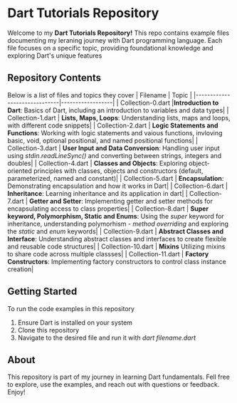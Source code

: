 # Dart Tutorials Repository
Welcome to my **Dart Tutorials Repository!** This repo contains example files documenting my leraning journey with Dart programming language. Each file focuses on a specific topic, providing foundational knowledge and exploring Dart's unique features

## Repository Contents
Below is a list of files and topics they cover
|        Filename              |      Topic      |
|------------------------------|------------------|
|    Collection-0.dart         |**Introduction to Dart**: Basics of Dart, including an introduction to variables and data types|
|    Collection-1.dart         | **Lists, Maps, Loops**: Understanding lists, maps and loops, with different code snippets|
|    Collection-2.dart         | **Logic Statements and Functions**: Working with logic statements and vaious functions, invloving basic, void, optional positional, and named positional functions|
|    Collection-3.dart         | **User Input and Data Conversion**: Handling user input using *stdin.readLineSync()* and converting between strings, integers and doubles|
|    Collection-4.dart         | **Classes and Objects**: Exploring object-oriented principles with classes, objects and constructors (default, parameterized, named  and constant)|
|    Collection-5.dart         | **Encapsulation**: Demonstrating encapsulation and how it works in Dart|
|    Collection-6.dart         | **Inheritance**: Learning inheritance and its application in dart|
|    Collection-7.dart         | **Getter and Setter**: Implementing getter and setter methods for encapsulating access to class properties|
|    Collection-8.dart         | **Super keyword, Polymorphism, Static and Enums**: Using the *super* keyword for inheritance, understanding polymorhism - *method overriding* and exploring the *static* and *enum* keywords|
|    Collection-9.dart         | **Abstract Classes and Interface**: Understanding abstract classes and interfaces to create flexible and reusable code structures|
|    Collection-10.dart        | **Mixins** Utilizing mixins to share code across multiple classses|
|    Collection-11.dart        | **Factory Constructors**: Implementing factory constructors to control class instance creation|

## Getting Started
To run the code examples in this repository
1. Ensure Dart is installed on your system
2. Clone this repository
3. Navigate to the desired file and run it with *dart filename.dart*

## About 
This repository is part of my journey in learning Dart fundamentals. Fell free to explore, use the examples, and reach out with questions or feedback. Enjoy!

